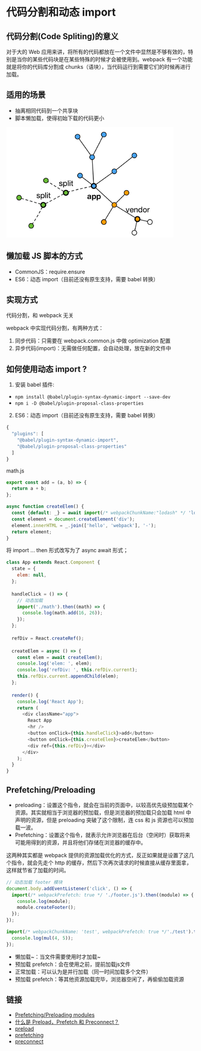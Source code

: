 # 代码分割和动态 import

## 代码分割(Code Spliting)的意义

对于大的 Web 应用来讲，将所有的代码都放在一个文件中显然是不够有效的，特别是当你的某些代码块是在某些特殊的时候才会被使用到。webpack 有一个功能就是将你的代码库分割成 chunks（语块），当代码运行到需要它们的时候再进行加载。

## 适用的场景

- 抽离相同代码到⼀个共享块
- 脚本懒加载，使得初始下载的代码更小

![chunks_222933.png](../img/chunks_222933.png)

## 懒加载 JS 脚本的方式

- CommonJS：require.ensure
- ES6：动态 import（目前还没有原生支持，需要 babel 转换）

## 实现方式

代码分割，和 webpack 无关

webpack 中实现代码分割，有两种方式：

1. 同步代码：只需要在 webpack.common.js 中做 optimization 配置
2. 异步代码(import)：无需做任何配置，会自动处理，放在新的文件中

## 如何使用动态 import ?

1. 安装 babel 插件:

- `npm install @babel/plugin-syntax-dynamic-import --save-dev`
- `npm i -D @babel/plugin-proposal-class-properties`

2. ES6：动态 import（目前还没有原生支持，需要 babel 转换）

```js
{
  "plugins": [
    "@babel/plugin-syntax-dynamic-import",
    "@babel/plugin-proposal-class-properties"
  ]
}
```

math.js

```js
export const add = (a, b) => {
  return a + b;
};
```

```js
async function createElem() {
  const {default: _} = await import(/* webpackChunkName:"lodash" */ 'lodash');
  const element = document.createElement('div');
  element.innerHTML = _.join(['hello', 'webpack'], '-');
  return element;
}
```

将 import ... then 形式改写为了 async await 形式；

```js
class App extends React.Component {
  state = {
    elem: null,
  };

  handleClick = () => {
    // 动态加载
    import('./math').then((math) => {
      console.log(math.add(16, 26));
    });
  };

  refDiv = React.createRef();

  createElem = async () => {
    const elem = await createElem();
    console.log('elem: ', elem);
    console.log('refDiv: ', this.refDiv.current);
    this.refDiv.current.appendChild(elem);
  };

  render() {
    console.log('React App');
    return (
      <div className="app">
        React App
        <hr />
        <button onClick={this.handleClick}>add</button>
        <button onClick={this.createElem}>createElem</button>
        <div ref={this.refDiv}></div>
      </div>
    );
  }
}
```

## Prefetching/Preloading

- preloading：设置这个指令，就会在当前的页面中，以较高优先级预加载某个资源。其实就相当于浏览器的预加载，但是浏览器的预加载只会加载 html 中声明的资源，但是 preloading 突破了这个限制，连 css 和 js 资源也可以预加载一波。
- Prefetching：设置这个指令，就表示允许浏览器在后台（空闲时）获取将来可能用得到的资源，并且将他们存储在浏览器的缓存中。

这两种其实都是 webpack 提供的资源加载优化的方式，反正如果就是设置了这几个指令，就会先走个 http 的缓存，然后下次再次请求的时候直接从缓存里面拿，这样就节省了加载的时间。

```js
// 动态加载 footer 模块
document.body.addEventListener('click', () => {
  import(/* webpackPrefetch: true */ './footer.js').then((module) => {
    console.log(module);
    module.createFooter();
  });
});
```

```js
import(/* webpackChunkName: 'test', webpackPrefetch: true */'./test').then(({ mul }) => {
  console.log(mul(4, 5));
});
```

- 懒加载~：当文件需要使用时才加载~
- 预加载 prefetch：会在使用之前，提前加载js文件
- 正常加载：可以认为是并行加载（同一时间加载多个文件）
- 预加载 prefetch：等其他资源加载完毕，浏览器空闲了，再偷偷加载资源

## 链接

- [Prefetching/Preloading modules](https://webpack.js.org/guides/code-splitting/#prefetchingpreloading-modules)
- [什么是 Preload，Prefetch 和 Preconnect？](https://github.com/fi3ework/blog/issues/32)
- [preload](https://www.keycdn.com/support/preload-directive)
- [prefetching](https://www.keycdn.com/support/prefetching)
- [preconnect](https://www.keycdn.com/support/preconnect)

